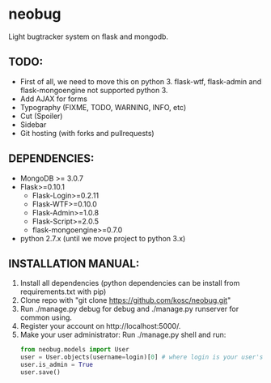 neobug
======

Light bugtracker system on flask and mongodb.

TODO:
-----
* First of all, we need to move this on python 3.
	flask-wtf, flask-admin and flask-mongoengine not supported python 3.
* Add AJAX for forms
* Typography (FIXME, TODO, WARNING, INFO, etc)
* Cut (Spoiler)
* Sidebar
* Git hosting (with forks and pullrequests)

DEPENDENCIES:
-------------
* MongoDB >= 3.0.7
* Flask>=0.10.1
  * Flask-Login>=0.2.11
  * Flask-WTF>=0.10.0
  * Flask-Admin>=1.0.8
  * Flask-Script>=2.0.5
  * flask-mongoengine>=0.7.0
* python 2.7.x (until we move project to python 3.x)

INSTALLATION MANUAL:
--------------------

1. Install all dependencies (python dependencies can be install from requirements.txt with pip)
2. Clone repo with "git clone https://github.com/kosc/neobug.git"
3. Run ./manage.py debug for debug and ./manage.py runserver for common using.
4. Register your account on http://localhost:5000/.
5. Make your user administrator:
  Run ./manage.py shell and run:
	```python
	from neobug.models import User
	user = User.objects(username=login)[0] # where login is your user's username from step 4.
	user.is_admin = True
	user.save()
	```
